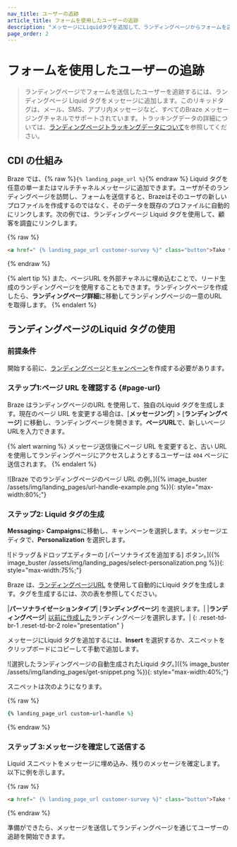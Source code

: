 ```yaml
---
nav_title: ユーザーの追跡
article_title: フォームを使用したユーザーの追跡
description: "メッセージにLiquidタグを追加して、ランディングページからフォームを送信するユーザーを識別する方法を学習します。"
page_order: 2
---
```


# フォームを使用したユーザーの追跡

> ランディングページでフォームを送信したユーザーを追跡するには、ランディングページ Liquid タグをメッセージに追加します。このリキッドタグは、メール、SMS、アプリ内メッセージなど、すべてのBraze メッセージングチャネルでサポートされています。トラッキングデータの詳細については、[ランディングページトラッキングデータについて]({{site.baseurl}}/user_guide/engagement_tools/landing_pages/about_tracking_data)を参照してください。

## CDI の仕組み

Braze では、{% raw %}`{% landing_page_url %}`{% endraw %} Liquid タグを任意の単一またはマルチチャネルメッセージに追加できます。ユーザがそのランディングページを訪問し、フォームを送信すると、Brazeはそのユーザの新しいプロファイルを作成するのではなく、そのデータを既存のプロファイルに自動的にリンクします。次の例では、ランディングページ Liquid タグを使用して、顧客を調査にリンクします。

{% raw %}
```html
<a href=" {% landing_page_url customer-survey %}" class="button">Take the Survey!</a>
```
{% endraw %}

{% alert tip %}
また、ページURL を外部チャネルに埋め込むことで、リード生成のランディングページを使用することもできます。ランディングページを作成したら、**ランディングページ詳細**に移動してランディングページの一意のURL を取得します。
{% endalert %}

## ランディングページのLiquid タグの使用

### 前提条件

開始する前に、[ランディングページ]({{site.baseurl}}/user_guide/engagement_tools/landing_pages/creating_pages/)と[キャンペーン]({{site.baseurl}}/user_guide/engagement_tools/campaigns/building_campaigns/creating_campaign/)を作成する必要があります。

### ステップ1:ページ URL を確認する {#page-url}

Braze はランディングページのURL を使用して、独自のLiquid タグを生成します。現在のページ URL を変更する場合は、[**メッセージング**] > [**ランディングページ**] に移動し、ランディングページを開きます。**ページURL**で、新しいページURLを入力できます。

{% alert warning %}
メッセージ送信後にページ URL を変更すると、古い URL を使用してランディングページにアクセスしようとするユーザーは `404` ページに送信されます。
{% endalert %}

![Braze でのランディングページのページ URL の例。]({% image_buster /assets/img/landing_pages/url-handle-example.png %}){: style="max-width:80%;"}

### ステップ2: Liquid タグの生成

**Messaging**> **Campaigns**に移動し、キャンペーンを選択します。メッセージエディタで、**Personalization** を選択します。

![ドラッグ＆ドロップエディターの [パーソナライズを追加する] ボタン。]({% image_buster /assets/img/landing_pages/select-personalization.png %}){: style="max-width:75%;"}

Braze は、[ランディングページURL](#page-url) を使用して自動的にLiquid タグを生成します。タグを生成するには、次の表を参照してください。

\|**パーソナライゼーションタイプ**| [**ランディングページ**] を選択します。|
\|**ランディングページ**| [以前に作成した](#prerequisites)ランディングページを選択します。|
{: .reset-td-br-1 .reset-td-br-2 role="presentation" }

メッセージにLiquid タグを追加するには、**Insert** を選択するか、スニペットをクリップボードにコピーして手動で追加します。

![選択したランディングページの自動生成されたLiquid タグ。]({% image_buster /assets/img/landing_pages/get-snippet.png %}){: style="max-width:40%;"}

スニペットは次のようになります。

{% raw %}
```ruby
{% landing_page_url custom-url-handle %}
```
{% endraw %}

### ステップ 3:メッセージを確定して送信する

Liquid スニペットをメッセージに埋め込み、残りのメッセージを確定します。以下に例を示します。

{% raw %}
```html
<a href=" {% landing_page_url customer-survey %}" class="button">Take the Survey!</a>
```
{% endraw %}

準備ができたら、メッセージを送信してランディングページを通じてユーザーの追跡を開始できます。
